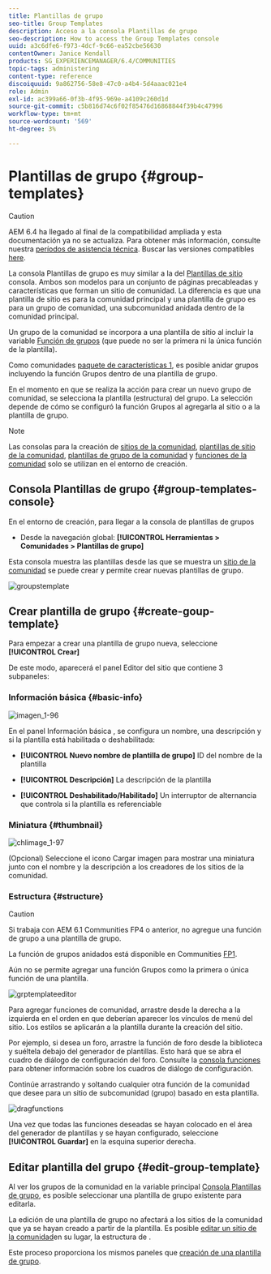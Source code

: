 ```yaml
---
title: Plantillas de grupo
seo-title: Group Templates
description: Acceso a la consola Plantillas de grupo
seo-description: How to access the Group Templates console
uuid: a3c6dfe6-f973-4dcf-9c66-ea52cbe56630
contentOwner: Janice Kendall
products: SG_EXPERIENCEMANAGER/6.4/COMMUNITIES
topic-tags: administering
content-type: reference
discoiquuid: 9a862756-58e8-47c0-a4b4-5d4aaac021e4
role: Admin
exl-id: ac399a66-0f3b-4f95-969e-a4109c260d1d
source-git-commit: c5b816d74c6f02f85476d16868844f39b4c47996
workflow-type: tm+mt
source-wordcount: '569'
ht-degree: 3%

---
```


# Plantillas de grupo {#group-templates}

>[!CAUTION]
>
>AEM 6.4 ha llegado al final de la compatibilidad ampliada y esta documentación ya no se actualiza. Para obtener más información, consulte nuestra [períodos de asistencia técnica](https://helpx.adobe.com/es/support/programs/eol-matrix.html). Buscar las versiones compatibles [here](https://experienceleague.adobe.com/docs/).

La consola Plantillas de grupo es muy similar a la del [Plantillas de sitio](sites.md) consola. Ambos son modelos para un conjunto de páginas precableadas y características que forman un sitio de comunidad. La diferencia es que una plantilla de sitio es para la comunidad principal y una plantilla de grupo es para un grupo de comunidad, una subcomunidad anidada dentro de la comunidad principal.

Un grupo de la comunidad se incorpora a una plantilla de sitio al incluir la variable [Función de grupos](functions.md#groups-function) (que puede no ser la primera ni la única función de la plantilla).

Como comunidades [paquete de características 1](deploy-communities.md#latestfeaturepack), es posible anidar grupos incluyendo la función Grupos dentro de una plantilla de grupo.

En el momento en que se realiza la acción para crear un nuevo grupo de comunidad, se selecciona la plantilla (estructura) del grupo. La selección depende de cómo se configuró la función Grupos al agregarla al sitio o a la plantilla de grupo.

>[!NOTE]
>
>Las consolas para la creación de [sitios de la comunidad](sites-console.md), [plantillas de sitio de la comunidad](sites.md), [plantillas de grupo de la comunidad](tools-groups.md) y [funciones de la comunidad](functions.md) solo se utilizan en el entorno de creación.

## Consola Plantillas de grupo {#group-templates-console}

En el entorno de creación, para llegar a la consola de plantillas de grupos

* Desde la navegación global: **[!UICONTROL Herramientas > Comunidades > Plantillas de grupo]**

Esta consola muestra las plantillas desde las que se muestra un [sitio de la comunidad](sites-console.md) se puede crear y permite crear nuevas plantillas de grupo.

![groupstemplate](assets/groupstemplate.png)

## Crear plantilla de grupo {#create-goup-template}

Para empezar a crear una plantilla de grupo nueva, seleccione **[!UICONTROL Crear]**

De este modo, aparecerá el panel Editor del sitio que contiene 3 subpaneles:

### Información básica {#basic-info}

![imagen_1-96](assets/chlimage_1-96.png)

En el panel Información básica , se configura un nombre, una descripción y si la plantilla está habilitada o deshabilitada:

* **[!UICONTROL Nuevo nombre de plantilla de grupo]**
ID del nombre de la plantilla

* **[!UICONTROL Descripción]**
La descripción de la plantilla

* **[!UICONTROL Deshabilitado/Habilitado]**
Un interruptor de alternancia que controla si la plantilla es referenciable

### Miniatura    {#thumbnail}

![chlimage_1-97](assets/chlimage_1-97.png)

(Opcional) Seleccione el icono Cargar imagen para mostrar una miniatura junto con el nombre y la descripción a los creadores de los sitios de la comunidad.

### Estructura {#structure}

>[!CAUTION]
>
>Si trabaja con AEM 6.1 Communities FP4 o anterior, no agregue una función de grupo a una plantilla de grupo.
>
>La función de grupos anidados está disponible en Communities [FP1](communities.md#latestfeaturepack).
>
>Aún no se permite agregar una función Grupos como la primera o única función de una plantilla.

![grptemplateeditor](assets/grptemplateeditor.png)

Para agregar funciones de comunidad, arrastre desde la derecha a la izquierda en el orden en que deberían aparecer los vínculos de menú del sitio. Los estilos se aplicarán a la plantilla durante la creación del sitio.

Por ejemplo, si desea un foro, arrastre la función de foro desde la biblioteca y suéltela debajo del generador de plantillas. Esto hará que se abra el cuadro de diálogo de configuración del foro. Consulte la [consola funciones](functions.md) para obtener información sobre los cuadros de diálogo de configuración.

Continúe arrastrando y soltando cualquier otra función de la comunidad que desee para un sitio de subcomunidad (grupo) basado en esta plantilla.

![dragfunctions](assets/dragfunctions.png)

Una vez que todas las funciones deseadas se hayan colocado en el área del generador de plantillas y se hayan configurado, seleccione **[!UICONTROL Guardar]** en la esquina superior derecha.

## Editar plantilla del grupo {#edit-group-template}

Al ver los grupos de la comunidad en la variable principal [Consola Plantillas de grupo](#group-templates-console), es posible seleccionar una plantilla de grupo existente para editarla.

La edición de una plantilla de grupo no afectará a los sitios de la comunidad que ya se hayan creado a partir de la plantilla. Es posible [editar un sitio de la comunidad](sites-console.md#modify-structure)en su lugar, la estructura de .

Este proceso proporciona los mismos paneles que [creación de una plantilla de grupo](#create-goup-template).
